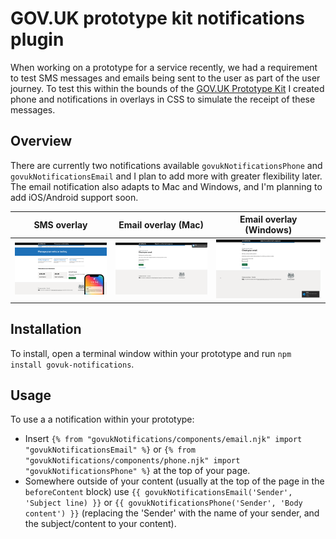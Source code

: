 # GOV.UK prototype kit notifications plugin

When working on a prototype for a service recently, we had a requirement to test SMS messages and emails being sent to the user as part of the user journey. To test this within the bounds of the [GOV.UK Prototype Kit](https://prototype-kit.service.gov.uk/) I created phone and notifications in overlays in CSS to simulate the receipt of these messages.

## Overview

There are currently two notifications available `govukNotificationsPhone` and `govukNotificationsEmail` and I plan to add more with greater flexibility later. The email notification also adapts to Mac and Windows, and I'm planning to add iOS/Android support soon.


| SMS overlay                                           | Email overlay (Mac)                                           | Email overlay (Windows)                                         |
| ----------------------------------------------------- | ------------------------------------------------------------- | --------------------------------------------------------------- |
| ![SMS overlay](./screenshot-phone-macos.png?raw=true) | ![Email overlay (Mac)](./screenshot-email-macos.png?raw=true) | ![Email overlay (Windows)](./screenshot-email-win.png?raw=true) |

## Installation

To install, open a terminal window within your prototype and run `npm install govuk-notifications`.

## Usage

To use a a notification within your prototype:
* Insert `{% from "govukNotifications/components/email.njk" import "govukNotificationsEmail" %}` or `{% from "govukNotifications/components/phone.njk" import "govukNotificationsPhone" %}` at the top of your page.
* Somewhere outside of your content (usually at the top of the page in the `beforeContent` block) use `{{ govukNotificationsEmail('Sender', 'Subject line) }}` or `{{ govukNotificationsPhone('Sender', 'Body content') }}` (replacing the 'Sender' with the name of your sender, and the subject/content to your content).
